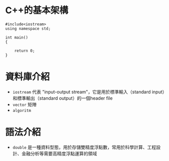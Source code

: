 # C++的基本架構

```cpp=
#include<iostream>
using namespace std;

int main()
{
    
    return 0;
}
```

# 資料庫介紹
+ `iostream` 代表 "input-output stream"，它是用於標準輸入（standard input）和標準輸出（standard output）的一個header file
+ `vector` 矩陣
+ `algoritm` 

# 語法介紹
+ `double` 是一種資料型態，用於存儲雙精度浮點數，常用於科學計算、工程設計、金融分析等需要高精度浮點運算的領域


